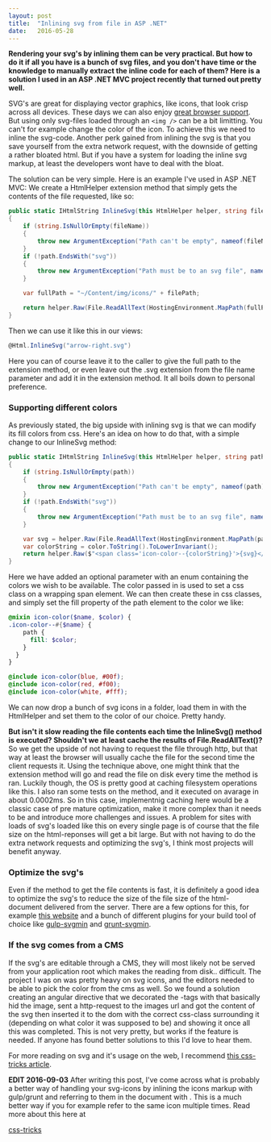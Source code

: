 ```yaml
---
layout: post
title:  "Inlining svg from file in ASP .NET"
date:   2016-05-28
---
```


**Rendering your svg's by inlining them can be very practical. But how to do it if all you have is a bunch of svg files, and you don't have time or the knowledge to manually extract the inline code for each of them? Here is a solution I used in an ASP .NET MVC project recently that turned out pretty well.**

SVG's are great for displaying vector graphics, like icons, that look crisp across all devices. These days we can also enjoy [great browser support](http://caniuse.com/#feat=svg). But using only svg-files loaded through an `<img />` can be a bit limitting. You can't for example change the color of the icon. To achieve this we need to inline the svg-code. Another perk gained from inlining the svg is that you save yourself from the extra network request, with the downside of getting a rather bloated html. But if you have a system for loading the inline svg markup, at least the developers wont have to deal with the bloat.

The solution can be very simple. Here is an example I've used in ASP .NET MVC: We create a HtmlHelper extension method that simply gets the contents of the file requested, like so:

```cs
public static IHtmlString InlineSvg(this HtmlHelper helper, string fileName)
{
    if (string.IsNullOrEmpty(fileName))
    {
        throw new ArgumentException("Path can't be empty", nameof(fileName));
    }
    if (!path.EndsWith("svg"))
    {
        throw new ArgumentException("Path must be to an svg file", nameof(path));
    }

    var fullPath = "~/Content/img/icons/" + filePath;

    return helper.Raw(File.ReadAllText(HostingEnvironment.MapPath(fullPath)));
}
```

Then we can use it like this in our views:

```cs
@Html.InlineSvg("arrow-right.svg")
```

Here you can of course leave it to the caller to give the full path to the extension method, or even leave out the .svg extension from the file name parameter and add it in the extension method. It all boils down to personal preference.

### Supporting different colors
As previously stated, the big upside with inlining svg is that we can modify its fill colors from css. Here's an idea on how to do that, with a simple change to our InlineSvg method:


```cs
public static IHtmlString InlineSvg(this HtmlHelper helper, string path, IconColor color = IconColor.White)
{
    if (string.IsNullOrEmpty(path))
    {
        throw new ArgumentException("Path can't be empty", nameof(path));
    }
    if (!path.EndsWith("svg"))
    {
        throw new ArgumentException("Path must be to an svg file", nameof(path));
    }

    var svg = helper.Raw(File.ReadAllText(HostingEnvironment.MapPath(path)));
    var colorString = color.ToString().ToLowerInvariant();
    return helper.Raw($"<span class='icon-color--{colorString}'>{svg}</span>");
}
```

Here we have added an optional parameter with an enum containing the colors we wish to be available. The color passed in is used to set a css class on a wrapping span element. We can then create these in css classes, and simply set the fill property of the path element to the color we like:


```scss
@mixin icon-color($name, $color) {
.icon-color--#{$name} {
    path {
      fill: $color;
    }
  }
}

@include icon-color(blue, #00f);
@include icon-color(red, #f00);
@include icon-color(white, #fff);
````

We can now drop a bunch of svg icons in a folder, load them in with the HtmlHelper and set them to the color of our choice. Pretty handy.

**But isn't it slow reading the file contents each time the InlineSvg() method is executed? Shouldn't we at least cache the results of File.ReadAllText()?** 
<br />So we get the upside of not having to request the file through http, but that way at least the browser will usually cache the file for the second time the client requests it. Using the technique above, one might think that the extension method will go and read the file on disk every time the method is ran. Luckily though, the OS is pretty good at caching filesystem operations like this. I also ran some tests on the method, and it executed on avarage in about 0.0002ms. So in this case, implementnig caching here would be a classic case of pre mature optimization, make it more complex than it needs to be and introduce more challenges and issues.
A problem for sites with loads of svg's loaded like this on every single page is of course that the file size on the html-reponses will get a bit large. But with not having to do the extra network requests and optimizing the svg's, I think most projects will benefit anyway.

### Optimize the svg's
Even if the method to get the file contents is fast, it is definitely a good idea to optimize the svg's to reduce the size of the file size of the html-document delivered from the server. 
There are a few options for this, for example [this website](http://petercollingridge.appspot.com/svg-optimiser) and a bunch of different plugins for your build tool of choice like [gulp-svgmin](https://github.com/ben-eb/gulp-svgmin) and [grunt-svgmin](https://github.com/sindresorhus/grunt-svgmin).

### If the svg comes from a CMS
If the svg's are editable through a CMS, they will most likely not be served from your application root which makes the reading from disk.. difficult. The project I was on was pretty heavy on svg icons, and the editors needed
to be able to pick the color from the cms as well. So we found a solution creating an angular directive that we decorated the <img />-tags with that basically hid the image, sent a http-request to the images url 
and got the content of the svg then inserted it to the dom with the correct css-class surrounding it (depending on what color it was supposed to be) and showing it once all this was completed.
This is not very pretty, but works if the feature is needed. If anyone has found better solutions to this I'd love to hear them.

For more reading on svg and it's usage on the web, I recommend [this css-tricks article](https://css-tricks.com/using-svg/).

__EDIT 2016-09-03__ 
After writing this post, I've come across what is probably a better way of handling your svg-icons by inlining the icons markup with gulp/grunt and referring to them in the document with <symbol id="">.
This is a much better way if you for example refer to the same icon multiple times. Read more about this here at 

[css-tricks](https://css-tricks.com/svg-symbol-good-choice-icons/)
